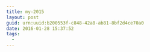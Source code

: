 ```yaml
---
title: my-2015
layout: post
guid: urn:uuid:b200553f-c848-42a8-ab81-8bf2d4ce70a0
date: 2016-01-28 15:37:52
tags:
  - 
---
```



